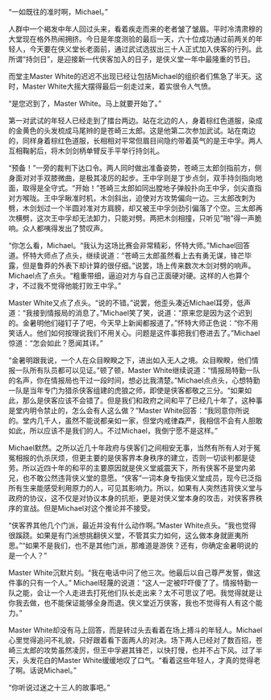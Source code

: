 “一如既往的准时啊，Michael。”

人群中一个褐发中年人回过头来，看着疾走而来的老者皱了皱眉。平时冷清肃穆的大堂现在格外热闹拥挤。今日是年度测验的最后一天，六十位成功通过前两关的年轻人，今天要在侠义堂长老面前，通过武试选拔出三十人正式加入侠客的行列。此所谓“持剑日”，是迎接新一代侠客加入的日子，是侠义堂一年中最隆重的节日。

而堂主Master White的迟迟不出现已经让包括Michael的组织者们焦急了半天。这时，Master White大摇大摆得最后一刻走过来，着实很令人气愤。

“是您迟到了，Master White。马上就要开始了。”

第一对武试的年轻人已经走到了擂台两边。站在北边的人，身着棕红色道服，染成的金黄色的头发梳成马尾辫的是苍崎三太郎。这是他第二次参加武试。站在南边的，同样身着棕红色道服，长相相对平常但眉目间隐约带着英气的是王中孚。两人互相鞠躬后，将木剑剑柄单臂反手平举行持剑礼。

“预备！”一旁的裁判下达口令。两人同时做出准备姿势，苍崎三太郎剑指前方，侧身面对对手双膝微曲，是极其凌厉的起步。王中孚则是丁步点剑，双手持剑指向地面，取得是全守式。“开始！”苍崎三太郎如同出膛地子弹般扑向王中孚，剑尖直指对方喉咙。王中孚瞅准时机，木剑斜出，迫使对方攻势偏向一边。三太郎改刺为劈，木剑划过一个半圆对准对方肩膀，却又被王中孚剑劲引偏落了个空。三太郎再次横劈，这次王中孚却无法卸力，只能对劈。两把木剑相撞，只听见”啪”得一声脆响。众人都咦得发出了赞叹声。

“你怎么看，Michael。“我认为这场比赛会非常精彩，怀特大师。”Michael回答道。怀特大师点了点头，继续说道：“苍崎三太郎虽然看上去有勇无谋，锋芒毕露，但是鲁莽的外表下却计算的很仔细。”说罢，场上传来数次木剑对劈的响声。Michael点了点头。“粗重带细，逼迫对方与自己正面硬对硬。这样的人也算个才，不过我不觉得他能打败王中孚。”

Master White又点了点头。“说的不错。”说罢，他歪头凑近Michael耳旁，低声道：“我接到情报局的消息了。”Michael笑了笑，说道：“原来您是因为这个迟到的。金暑明他们碰钉子了吧，今天早上新闻都报道了。”怀特大师正色说：“你不用笑话人。他们如何按理说我们不用关心。问题是这件事把我们卷进去了。”Michael惊道：“怎会如此？愿闻其详。”

“金暑明跟我说，一个人在众目睽睽之下，进出如入无人之境。众目睽睽，他们情报一队所有队员都可以见证。”顿了顿，Master White继续说道：“情报局特勤一队的名声，你在情报局也干过一段时间，想必比我清楚。”Michael点点头，心想特勤一队是当年专门为猎杀侠客组建的虎狼之师，即使是侠客都敬之三分。“如果如此，那么是侠客应该不会错了。但是我们和政府之间和平了已经几十年了，这种事是堂内明令禁止的，怎么会有人这么做？”Master White回答：“我同意你所说的。堂内几千人，虽然不能说都亲如一家，但堂内戒律森严，我相信不会有人胆敢如此，所以应该不是我们的人。不过Michael，我倒宁愿不是这样。”

Michael默然。之所以近几十年政府与侠客们之间相安无事，当然有所有人对于冤冤相报的仇杀厌烦，但更主要的是侠客界本身秩序的建立，否则一切谈判都是徒劳。所以近四十年的和平的主要原因就是侠义堂威震天下，所有侠客不是堂内弟兄，也不敢公然违背侠义堂的意愿。“侠客”一词本身专指侠义堂成员，现今已泛指所有生来能感受利用原力的人，可见其影响力。所以，如果有人突然违背侠义堂与政府的协议，这不仅是对协议本身的抗拒，更是对侠义堂本身的攻击，对侠客界秩序的宣战。但是Michael对这个推论并不接受。

“侠客界其他几个门派，最近并没有什么动作啊。”Master White点头。“我也觉得很蹊跷。如果是有门派想挑翻侠义堂，不管其实力如何，这么做本身就匪夷所思。”“如果不是我们，也不是其他门派，那难道是游侠？还有，你确定金暑明说的是一个人？”

Master White沉默片刻。“我在电话中问了他三次。他最后以自己尊严发誓，做这件事的只有一个人。” Michael轻蔑的说道：“这人一定被吓吓傻了了。情报特勤一队之能，会让一个人走进去打死他们队长走出来？太不可思议了吧。我觉得就是让你我去做，也不能保证能够全身而退。侠义堂近万侠客，我也不觉得有人有这个能力。”

Master White却没有马上回答，而是转过头去看着在场上搏斗的年轻人。Michael心里觉得追问不礼貌，只好跟着看下面两人的对决。场下两人已经对了数百招，苍崎三太郎的攻势虽然凌厉，但王中孚避其锋芒，以快打慢，也并不占下风。过了半天，头发花白的Master White缓缓地叹了口气。“看着这些年轻人，才真的觉得老了啊。话说Michael。”

“你听说过迷之十三人的故事吧。”
